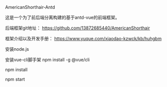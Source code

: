 AmericanShorthair-Antd

这是一个为了前后端分离构建的基于antd-vue的前端框架。

后端框架git地址： https://github.com/13872685440/AmericanShorthair

框架介绍以及开发手册： https://www.yuque.com/xiaodao-kzwck/kb/huhgbm

安装node.js

安装vue-cli脚手架
npm install -g @vue/cli

npm install

npm start

